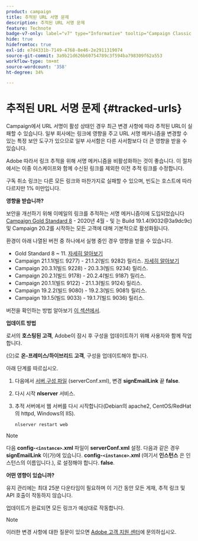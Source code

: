 ```yaml
---
product: campaign
title: 추적된 URL 서명 문제
description: 추적된 URL 서명 문제
feature: Technote
badge-v7-only: label="v7" type="Informative" tooltip="Campaign Classic v7에만 적용됩니다."
hide: true
hidefromtoc: true
exl-id: e7d4331b-7149-4768-8e46-2e2911319074
source-git-commit: 3a9b21d626b60754789c3f594ba798309f62a553
workflow-type: tm+mt
source-wordcount: '358'
ht-degree: 34%

---
```


# 추적된 URL 서명 문제 {#tracked-urls}



Campaign에서 URL 서명이 활성 상태인 경우 최근 변경 사항에 따라 추적된 URL이 실패할 수 있습니다. 일부 회사에는 링크에 영향을 주고 URL 서명 메커니즘을 변경할 수 있는 특정 보안 도구가 있으므로 일부 사서함은 다른 사서함보다 더 큰 영향을 받을 수 있습니다.

Adobe 따라서 링크 추적을 위해 서명 메커니즘을 비활성화하는 것이 좋습니다. 이 절차에서는 이중 이스케이프와 함께 수신된 링크를 제외한 이전 추적 링크를 수정합니다.

구독 취소 링크는 다른 모든 링크와 마찬가지로 실패할 수 있으며, 빈도는 호스트에 따라 다르지만 1% 미만입니다.

**영향을 받습니까?**

보안을 개선하기 위해 이메일의 링크를 추적하는 서명 메커니즘이에 도입되었습니다 [Campaign Gold Standard 8](../../rn/using/gold-standard.md#gs8) - 2020년 4월 - 및 는 Build 19.1.4(9032@3a9dc9c) 및 Campaign 20.2를 시작하는 모든 고객에 대해 기본적으로 활성화됩니다.

환경이 아래 나열된 버전 중 하나에서 실행 중인 경우 영향을 받을 수 있습니다.

* Gold Standard 8 ~ 11. [자세히 알아보기](../../rn/using/gold-standard.md#gs-8)
* Campaign 21.1.1(빌드 9277) - 21.1.2(빌드 9282) 릴리스. [자세히 알아보기](../../rn/using/latest-release.md)
* Campaign 20.3.1(빌드 9228) - 20.3.3(빌드 9234) 릴리스.
* Campaign 20.2.1(빌드 9178) - 20.2.4(빌드 9187) 릴리스.
* Campaign 20.1.1(빌드 9122) - 21.1.3(빌드 9124) 릴리스.
* Campaign 19.2.2(빌드 9080) - 19.2.3(빌드 9081) 릴리스.
* Campaign 19.1.5(빌드 9033) - 19.1.7(빌드 9036) 릴리스.


버전을 확인하는 방법 알아보기 [이 섹션에서](../../platform/using/launching-adobe-campaign.md#getting-your-campaign-version).

**업데이트 방법**

로서의 **호스팅된 고객**, Adobe이 잠시 후 구성을 업데이트하기 위해 사용자와 함께 작업합니다.

(으)로 **온-프레미스/하이브리드 고객**, 구성을 업데이트해야 합니다.

아래 단계를 따르십시오.

1. 다음에서 [서버 구성 파일](../../installation/using/the-server-configuration-file.md) (serverConf.xml), 변경 **signEmailLink** 끝 **false**.
1. 다시 시작 **nlserver** 서비스.
1. 추적 서버에서 웹 서버를 다시 시작합니다(Debian의 apache2, CentOS/RedHat의 httpd, Windows의 IIS).

   ```
   nlserver restart web
   ```

>[!NOTE]
>
>다음 **config-`<instance>`.xml** 파일이 **serverConf.xml** 설정. 다음과 같은 경우 **signEmailLink** 이(가)에 있습니다.  **config-`<instance>`.xml** (여기서 **인스턴스** 은 인스턴스의 이름입니다.), 로 설정해야 합니다. **false**.
>

**어떤 영향이 있습니까?**

유지 관리에는 최대 25분 다운타임이 필요하며 이 기간 동안 모든 게재, 추적 링크 및 API 호출이 작동하지 않습니다.

업데이트가 완료되면 모든 링크가 예상대로 작동합니다.

>[!NOTE]
>
>이러한 변경 사항에 대한 질문이 있으면 [Adobe 고객 지원 센터](https://helpx.adobe.com/kr/enterprise/admin-guide.html/enterprise/using/support-for-experience-cloud.ug.html)에 문의하십시오.
>
